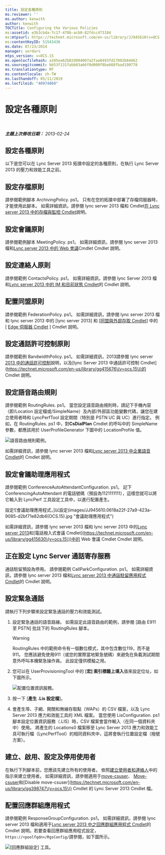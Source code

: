 ```yaml
---
title: 設定各種原則
ms.reviewer: ''
ms.author: kenwith
author: kenwith
TOCTitle: Configuring the Various Policies
ms:assetid: e3b3cbda-7c17-470b-acb0-82fdcc473184
ms:mtpsurl: https://technet.microsoft.com/en-us/library/JJ945610(v=OCS.15)
ms:contentKeyID: 51541436
ms.date: 07/23/2014
manager: serdars
mtps_version: v=OCS.15
ms.openlocfilehash: a105ea62b82d904007a2faa0493fd17092b84462
ms.sourcegitcommit: bb53f131fabb03a66f0d000f8ba668fbad190778
ms.translationtype: MT
ms.contentlocale: zh-TW
ms.lasthandoff: 05/11/2019
ms.locfileid: "40974860"
---
```

<div data-xmlns="http://www.w3.org/1999/xhtml">

<div class="topic" data-xmlns="http://www.w3.org/1999/xhtml" data-msxsl="urn:schemas-microsoft-com:xslt" data-cs="http://msdn.microsoft.com/en-us/">

<div data-asp="http://msdn2.microsoft.com/asp">

# <a name="configuring-the-various-policies"></a>設定各種原則

</div>

<div id="mainSection">

<div id="mainBody">

<span> </span>

_**主題上次修改日期：** 2013-02-24_

<div>

## <a name="configuring-the-various-policies"></a>設定各種原則

以下是您可以在 Lync Server 2013 拓撲中設定的各種原則，在執行 Lync Server 2013 的壓力和效能工具之前。

<div>

## <a name="configuring-the-archiving-policy"></a>設定存檔原則

請參閱範例腳本 ArchivingPolicy. ps1。 只有在您的拓撲中部署了存檔伺服器時，才能使用此腳本。 如需詳細資訊，請參閱 lync server 2013 檔和 Cmdlet[在 Lync server 2013 中的存檔與監控 Cmdlet](https://technet.microsoft.com/en-us/library/gg415629\(v=ocs.15\))說明。

</div>

<div>

## <a name="configuring-the-conferencing-policy"></a>設定會議原則

請參閱範例腳本 MeetingPolicy. ps1。 如需詳細資訊，請參閱 lync server 2013 檔和[Lync server 2013 中的 Web 會議](https://technet.microsoft.com/en-us/library/gg415675\(v=ocs.15\))Cmdlet Cmdlet 說明。

</div>

<div>

## <a name="configuring-the-contacts-policy"></a>設定連絡人原則

請參閱範例 ContactsPolicy. ps1。 如需詳細資訊，請參閱 lync Server 2013 檔和[Lync server 2013 中的 IM 和目前狀態 Cmdlet](https://technet.microsoft.com/en-us/library/gg398611\(v=ocs.15\))的 Cmdlet 說明。

</div>

<div>

## <a name="configuring-the-federation-policy"></a>配置同盟原則

請參閱範例 FederationPolicy. ps1。 如需詳細資訊，請參閱 lync server 2013 檔和 lync server 2013 中的 [lync server 2013] 和 [[同盟與外部存取 Cmdlet](https://technet.microsoft.com/en-us/library/gg415651\(v=ocs.15\))] 中的 [ [Edge 伺服器 Cmdlet](https://technet.microsoft.com/en-us/library/gg415635\(v=ocs.15\)) ] Cmdlet 說明。

</div>

<div>

## <a name="configuring-the-call-admission-control-policy"></a>設定通話許可控制原則

請參閱範例 BandwidthPolicy. ps1。 如需詳細資訊，2013請參閱 lync server [2013 中的通話許可控制](https://technet.microsoft.com/en-us/library/gg398529\(v=ocs.15\))說明，以及[lync Server 2013 中通話許可控制 Cmdlet](https://technet.microsoft.com/en-us/library/gg415676\(v=ocs.15\))的 Cmdlet 說明。

</div>

<div>

## <a name="configuring-the-voice-routing-rules"></a>設定語音路由規則

請參閱範例 RoutingRules. ps1。 當您設定語音路由規則時，請記下手機內容（即/Location 設定檔或/SimpleName）及內部/外部區功能變數代碼，讓您在建立使用者時和 LyncPerfTool 設定期間（特別是 PSTN UC 與 UC）進行指定。 例如，在 RoutingRules. ps1 中，對**CsDialPlan** Cmdlet 的呼叫中的 SimpleName 參數，都應該用於 UserProfileGenerator 下圖中的 LocationProfile 值。

![語音路由規則範例。](images/JJ945610.9f34d971-4ed0-4a4c-b101-086a91c4578c(OCS.15).jpg "語音路由規則範例。")

如需詳細資訊，請參閱 lync server 2013 檔和[Lync server 2013 中企業語音 Cmdlet](https://technet.microsoft.com/en-us/library/gg415658\(v=ocs.15\))的 Cmdlet 說明。

</div>

<div>

## <a name="configuring-conferencing-attendant-application"></a>設定會議助理應用程式

請參閱範例 ConferenceAutoAttendantConfiguration. ps1。 記下 ConferencingAutoAttendant 的電話號碼（預設為1121111111），這樣您就可以將它輸入到 LyncPerf 工具設定工具中，以進行配置產生。

設定![會議助理應用程式，]以設定(images/JJ945610.0618a22f-27a9-423a-9085-d2bf71e82db6(OCS.15).jpg "會議助理應用程式")

如需詳細資訊，請參閱 lync server 2013 檔和 lync server 2013 中的[Lync server 2013](https://technet.microsoft.com/en-us/library/gg415675\(v=ocs.15\))和[電話撥入式會議 Cmdlet](https://technet.microsoft.com/en-us/library/gg415630\(v=ocs.15\))中的 Web 會議 Cmdlet Cmdlet 說明。

</div>

<div>

## <a name="configuring-lync-server-call-park-service"></a>正在設定 Lync Server 通話寄存服務

通話駐留預設為停用。 請參閱範例 CallParkConfiguration. ps1。 如需詳細資訊，請參閱 lync server 2013 檔和[Lync server 2013 中通話駐留應用程式 Cmdlet](https://technet.microsoft.com/en-us/library/gg415639\(v=ocs.15\))的 Cmdlet 說明。

</div>

<div>

## <a name="configuring-emergency-calls"></a>設定緊急通話

請執行下列步驟來設定緊急通話的壓力和效能測試。

1.  設定緊急通話的語音路線。 如需設定此語音路由的範例，請參閱 [路由 E911 至 PSTN] 批註下的 RoutingRules 腳本。
    
    <div>
    

    > [!WARNING]  
    > RoutingRules 中的範例命令有一個數位模式，其中包含數位119，而不是911。 您應該避免使用911（或您的實際當地緊急號碼）來避免在負載測試期間意外呼叫本機緊急操作員。 此設定僅供模擬之用。

    
    </div>

2.  您可以在 UserProvisioningTool 中的 [**宏] 索引標籤上填入**值來設定位址，如下圖所示。
    
    ![配置位置資訊服務。](images/JJ945610.8ac1faa1-e9f9-40d0-b8b7-b159f4f459f7(OCS.15).jpg "配置位置資訊服務。")  

3.  按一下 [**產生 .Lis 設定檔**]。

4.  會產生埠、子網、開關和無線存取點（WAPs）的 CSV 檔案，以及 Lync Server 2013 應力和效能工具的 XML 檔案。 當您使用 LisConfiguration. ps1 腳本設定位置資訊服務（.LIS）時，CSV 檔案會當作輸入（在同一個資料夾中）使用。 將產生的 Locations0 檔案移至 Lync Server 2013 應力和效能工具可執行檔（LyncPerfTool）的相同資料夾中，這將會執行位置設定檔（撥號方案）。

</div>

<div>

## <a name="creating-enabling-configuring-and-disabling-users"></a>建立、啟用、設定及停用使用者

在執行下列腳本前，您應該先建立所有的使用者。 依照[建立使用者和連絡人](create-users-and-contacts.md)中的指示來建立使用者。 如需詳細資訊，請參閱適用于[move-csuser](https://technet.microsoft.com/en-us/library/gg398125\(v=ocs.15\))、 [Move-csuser](https://technet.microsoft.com/en-us/library/gg398510\(v=ocs.15\))和[Disable move-csuser](https://technet.microsoft.com/en-us/library/gg398747\(v=ocs.15\)) Cmdlet 的 Lync Server 2013 Cmdlet 檔。

</div>

<div>

## <a name="configuring-response-group-application"></a>配置回應群組應用程式

請參閱範例 ResponseGroupConfiguration. ps1。 如需詳細資訊，請參閱 lync server 2013 檔和適用于[Lync server 2013 中之回應群組應用程式 Cmdlet](https://technet.microsoft.com/en-us/library/gg415654\(v=ocs.15\))的 Cmdlet 說明。若要查看回應群組應用程式設定， `https://<poolfqdn>/RgsConfig/`請參閱，如下圖所示。

![[回應群組設定] 工具。](images/JJ945610.480a9440-2283-4533-98f8-86daaab4781c(OCS.15).jpg "[回應群組設定] 工具。")

</div>

</div>

</div>

<span> </span>

</div>

</div>

</div>

